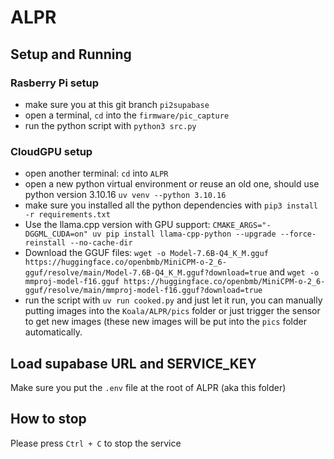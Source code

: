 # ALPR

## Setup and Running

### Rasberry Pi setup

- make sure you at this git branch `pi2supabase`
- open a terminal, `cd` into the `firmware/pic_capture`
- run the python script with `python3 src.py`

### CloudGPU setup

- open another terminal: `cd` into `ALPR`
- open a new python virtual environment or reuse an old one, should use python version 3.10.16 `uv venv --python 3.10.16`
- make sure you installed all the python dependencies with `pip3 install -r requirements.txt`
- Use the llama.cpp version with GPU support: `CMAKE_ARGS="-DGGML_CUDA=on" uv pip install llama-cpp-python --upgrade --force-reinstall --no-cache-dir`
- Download the GGUF files: `wget -o Model-7.6B-Q4_K_M.gguf https://huggingface.co/openbmb/MiniCPM-o-2_6-gguf/resolve/main/Model-7.6B-Q4_K_M.gguf?download=true` and `wget -o mmproj-model-f16.gguf https://huggingface.co/openbmb/MiniCPM-o-2_6-gguf/resolve/main/mmproj-model-f16.gguf?download=true`
- run the script with `uv run cooked.py` and just let it run, you can manually putting images into the `Koala/ALPR/pics` folder or just trigger the sensor to get new images (these new images will be put into the `pics` folder automatically.

## Load supabase URL and SERVICE_KEY

Make sure you put the `.env` file at the root of ALPR (aka this folder)

## How to stop

Please press `Ctrl + C` to stop the service
